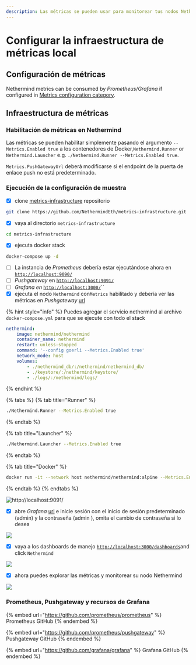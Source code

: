 ```yaml
---
description: Las métricas se pueden usar para monitorear tus nodos Nethermind en ejecución
---
```


# Configurar la infraestructura de métricas local

## Configuración de métricas

Nethermind metrics can be consumed by _Prometheus/Grafana_ if configured in [Metrics configuration category](../configuration/metrics.md).

## Infraestructura de métricas

### Habilitación de métricas en Nethermind

Las métricas se pueden habilitar simplemente pasando el argumento `--Metrics.Enabled true` a los contenedores de Docker,`Nethermind.Runner` or `Nethermind.Launcher` e.g. `./Nethermind.Runner --Metrics.Enabled true`.

`Metrics.PushGatewayUrl` deberá modificarse si el endpoint de la puerta de enlace push no está predeterminado.

### Ejecución de la configuración de muestra

* [x] clone [metrics-infrastructure](https://github.com/NethermindEth/metrics-infrastructure) repositorio

```bash
git clone https://github.com/NethermindEth/metrics-infrastructure.git
```

* [x] vaya al directorio `metrics-infrastructure`&#x20;

```bash
cd metrics-infrastructure
```

* [x] ejecuta docker stack

```bash
docker-compose up -d
```

* [ ] La instancia de _Prometheus_ debería estar ejecutándose ahora en [`http://localhost:9090/`](http://localhost:9090/)
* [ ] _Pushgateway_ en [`http://localhost:9091/`](http://localhost:9091/)
* [ ] _Grafana en_ [`http://localhost:3000/`](http://localhost:3000/)\`\`
* [x] ejecuta el nodo `Nethermind` con`Metrics` habilitado y debería ver las métricas en _Pushgateway_ [url](http://localhost:9091/)

{% hint style="info" %}
Puedes agregar el servicio nethermind al archivo `docker-compose.yml` para que se ejecute con todo el stack

```yaml
nethermind:
    image: nethermind/nethermind
    container_name: nethermind
    restart: unless-stopped
    command: '--config goerli --Metrics.Enabled true'
    network_mode: host
    volumes:
        - ./nethermind_db/:/nethermind/nethermind_db/
        - ./keystore/:/nethermind/keystore/
        - ./logs/:/nethermind/logs/
```
{% endhint %}

{% tabs %}
{% tab title="Runner" %}
```bash
./Nethermind.Runner --Metrics.Enabled true
```
{% endtab %}

{% tab title="Launcher" %}
```bash
./Nethermind.Launcher --Metrics.Enabled true
```
{% endtab %}

{% tab title="Docker" %}
```bash
docker run -it --network host nethermind/nethermind:alpine --Metrics.Enabled
```
{% endtab %}
{% endtabs %}

![http://localhost:9091/](https://nethermind.readthedocs.io/en/latest/\_images/pushgateway.png)

* [x] abre _Grafana_ [url](http://localhost:3000) e inicie sesión con el inicio de sesión predeterminado  (admin) y la contraseña  (admin ), omita el cambio de contraseña si lo desea

![](<../../.gitbook/assets/image (28).png>)

* [x] vaya a los dashboards de manejo [`http://localhost:3000/dashboards`](http://localhost:3000/dashboards)and click `Nethermind`

![](<../../.gitbook/assets/image (26).png>)

* [x] ahora puedes explorar las métricas y monitorear su nodo Nethermind

![](<../../.gitbook/assets/image (29).png>)

### Prometheus, Pushgateway y recursos de Grafana

{% embed url="https://github.com/prometheus/prometheus" %}
Prometheus GitHub
{% endembed %}

{% embed url="https://github.com/prometheus/pushgateway" %}
Pushgateway GitHub
{% endembed %}

{% embed url="https://github.com/grafana/grafana" %}
Grafana GitHub
{% endembed %}

